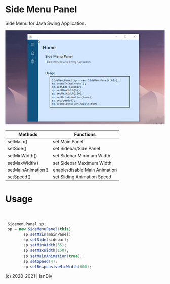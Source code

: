 # Side Menu Panel

Side Menu for Java Swing Application. 

![Alt text](ScreenShot-1628841429-130821.gif?raw=true "Optional Title")


 
| Methods  | Functions |
| ------------- | ------------- |
|  setMain()    | set Main Panel   |
|  setSide()    | set Sidebar/Side Panel  |
|  setMinWidth()    | set Sidebar Minimum Width   |
|  setMaxWidth()    | set Sidebar Maximum Width   |
|  setMainAnimation()    | enable/disable Main Animation    |
|  setSpeed()    | set Sliding Animation Speed |



# Usage
```Java


 SidemenuPanel sp;
 sp = new SideMenuPanel(this);
        sp.setMain(mainPanel);
        sp.setSide(sidebar);
        sp.setMinWidth(55);
        sp.setMaxWidth(150);
        sp.setMainAnimation(true);
        sp.setSpeed(4);
        sp.setResponsiveMinWidth(600);
 ```
(c) 2020-2021 | IanDiv
